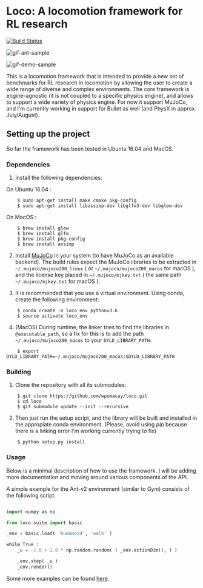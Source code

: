 # Loco: A locomotion framework for RL research

[![Build Status](https://travis-ci.com/wpumacay/loco.svg?branch=master)](https://travis-ci.com/wpumacay/loco)

![gif-ant-sample](https://media.giphy.com/media/u48REyy0BzCUzbLyXC/giphy.gif)

![gif-demo-sample](https://media.giphy.com/media/ZDEAQSUraLao0fOhHi/giphy.gif)

This is a locomotion framework that is intended to provide a new set of benchmarks 
for RL research in locomotion by allowing the user to create a wide range of
diverse and complex environments. The core framework is engine-agnostic (it is not
coupled to a specific physics engine), and allows to support a wide variety of
physics engine. For now it support MuJoCo, and I'm currently working in support
for Bullet as well (and PhysX in approx. July/August).

## Setting up the project

So far the framework has been tested in Ubuntu 16.04 and MacOS.

### Dependencies

1. Install the following dependencies:

On Ubuntu 16.04 :

```shell
    $ sudo apt-get install make cmake pkg-config
    $ sudo apt-get install libassimp-dev libglfw3-dev libglew-dev
```

On MacOS :

```shell
    $ brew install glew
    $ brew install glfw
    $ brew install pkg-config
    $ brew install assimp
```

2. Install [MuJoCo](https://www.roboti.us/index.html) in your system (to have MuJoCo 
   as an available backend). The build rules expect the MuJoCo libraries to be
   extracted in `~/.mujoco/mujoco200_linux` ( or `~/.mujoco/mujoco200_macos` for macOS ), 
   and the license key placed in `~/.mujoco/mjkey.txt` ( the same path `~/.mujoco/mjkey.txt` for macOS ).

3. It is recommended that you use a virtual environment. Using conda, create
   the following environment:

```shell
    $ conda create -n loco_env python=3.6
    $ source activate loco_env
```

4. (MacOS) During runtime, the linker tries to find the libraries in `@executable_path`, so
   a fix for this is to add the path `~/.mujoco/mujoco200_macos` to your `DYLD_LIBRARY_PATH`.

```shell
    $ export DYLD_LIBRARY_PATH=~/.mujoco/mujoco200_macos:$DYLD_LIBRARY_PATH
```

### Building

1. Clone the repository with all its submodules:

```shell
    $ git clone https://github.com/wpumacay/loco.git
    $ cd loco
    $ git submodule update --init --recursive
```

2. Then just run the setup script, and the library will be built and installed
   in the appropiate conda environment. (Please, avoid using *pip* because there
   is a linking error I'm working currently trying to fix)

```shell
    $ python setup.py install
```

### Usage

Below is a minimal description of how to use the framework. I will be adding
more documentation and moving around various components of the API.

A simple example for the Ant-v2 environment (similar to Gym) consists of the
following script:

```python

import numpy as np

from loco.suite import basic

_env = basic.load( 'humanoid', 'walk' )

while True :
    _u = -1.0 + 2.0 * np.random.random( ( _env.actionDim(), ) )

    _env.step( _u )
    _env.render()

```

Some more examples can be found [here](https://github.com/wpumacay/tysocMjc/tree/5cfd6106cd550e221b516f9b57b5623d3571f6b9/examples/python).
